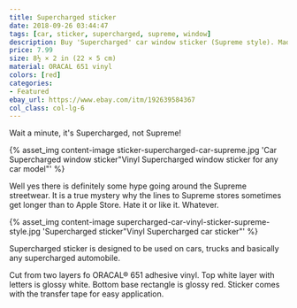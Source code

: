 ```yaml
---
title: Supercharged sticker
date: 2018-09-26 03:44:47
tags: [car, sticker, supercharged, supreme, window]
description: Buy 'Supercharged' car window sticker (Supreme style). Made of ORACAL 651 vinyl.
price: 7.99
size: 8½ × 2 in (22 × 5 cm)
material: ORACAL 651 vinyl
colors: [red]
categories:
- Featured
ebay_url: https://www.ebay.com/itm/192639584367
col_class: col-lg-6
---
```


Wait a minute, it's Supercharged, not Supreme!

<!-- more -->
{% asset_img content-image sticker-supercharged-car-supreme.jpg 'Car Supercharged window sticker"Vinyl Supercharged window sticker for any car model"' %}

Well yes there is definitely some hype going around the Supreme streetwear. It is a true mystery why the lines to Supreme stores sometimes get longer than to Apple Store. Hate it or like it. Whatever.

{% asset_img content-image supercharged-car-vinyl-sticker-supreme-style.jpg 'Supercharged sticker"Vinyl Supercharged car sticker"' %}

Supercharged sticker is designed to be used on cars, trucks and basically any supercharged automobile.

Cut from two layers fo ORACAL® 651 adhesive vinyl. Top white layer with letters is glossy white. Bottom base rectangle is glossy red. Sticker comes with the transfer tape for easy application.
